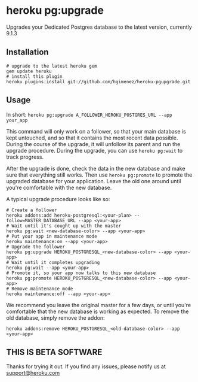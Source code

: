 # heroku pg:upgrade

Upgrades your Dedicated Postgres database to the latest version, currently 9.1.3

## Installation

    # upgrade to the latest heroku gem
    gem update heroku
    # install this plugin
    heroku plugins:install git://github.com/hgimenez/heroku-pgupgrade.git

## Usage

In short: `heroku pg:upgrade A_FOLLOWER_HEROKU_POSTGRES_URL --app your_app`

This command will only work on a follower, so that your main database is kept
untouched, and so that it contains the most recent data possible. During the
course of the upgrade, it will unfollow its parent and run the upgrade
procedure. During the upgrade, you can use `heroku pg:wait` to track progress.

After the upgrade is done, check the data in the new database and make sure
that everything still works. Then use `heroku pg:promote` to promote the
upgraded database for your application. Leave the old one around until you're
comfortable with the new database.

A typical upgrade procedure looks like so:

    # Create a follower
    heroku addons:add heroku-postgresql:<your-plan> --follow=MASTER_DATABASE_URL --app <your-app>
    # Wait until it's cought up with the master
    heroku pg:wait <new-database-color> --app <your-app>
    # Put your app in maintenance mode
    heroku maintenance:on --app <your-app>
    # Upgrade the follower
    heroku pg:upgrade HEROKU_POSTGRESQL_<new-database-color> --app <your-app>
    # Wait until it completes upgrading
    heroku pg:wait --app <your-app>
    # Promote it, so your app now talks to this new database
    heroku pg:promote HEROKU_POSTGRESQL_<new-database-color> --app <your-app>
    # Remove maintenance mode
    heroku maintenance:off --app <your-app>

We recommend you leave the original master for a few days, or until you're
comfortable that the new database is working as expected. To remove the old
database, simply remove the addon:

    heroku addons:remove HEROKU_POSTGRESQL_<old-database-color> --app <your-app>

## THIS IS BETA SOFTWARE

Thanks for trying it out. If you find any issues, please notify us at
support@heroku.com
